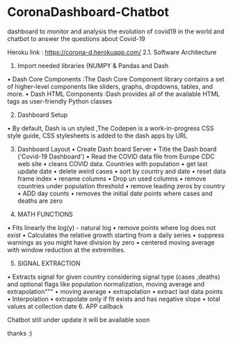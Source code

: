 # CoronaDashboard-Chatbot

dashboard to monitor and analysis the evolution of covid19 in the world
 and chatbot to answer the questions about Covid-19
 
 Heroku link : https://corona-d.herokuapp.com/ 
 2.1.	Software Architecture

1.	Import needed libraries (NUMPY & Pandas and Dash

•	Dash Core Components :The Dash Core Component library contains a set of higher-level components like sliders, graphs, dropdowns, tables, and more.
•	Dash HTML Components :Dash provides all of the available HTML tags as user-friendly Python classes


2.	Dashboard Setup

•	By default, Dash is un styled ,The Codepen is a work-in-progress CSS style guide, CSS stylesheets is added to the dash apps by URL

3.	Dashboard Layout
•	Create Dash board Server
•	Title the Dash board ('Covid-19 Dashboard')
•	Read the COVID data file from Europe CDC web site
•	cleans COVID data. Countries with population 
•	get last update date
•	delete weird cases
•	sort by country and date
•	reset data frame index
•	rename columns
•	Drop un used columns
•	remove countries under population threshold
•	remove leading zeros by country
•	ADD day counts
•	removes the initial date points where cases and deaths are zero

4. MATH FUNCTIONS

•	Fits linearly the log(y) - natural log
•	remove points where log does not exist
•	Calculates the relative growth starting from a daily series
•	suppress warnings as you might have division by zero
•	centered moving average with window reduction at the extremities.

5.	SIGNAL EXTRACTION

•	Extracts signal for given country considering signal type (cases ,deaths) and optional flags like population normalization, moving average and extrapolation"""
•	moving average
•	extrapolation
•	 extract last data points
•	Interpolation
•	extrapolate only if fit exists and has negative slope
•	total values at collection date
6.	APP callback

 
 Chatbot still under update it will be available soon
 
 thanks :)
